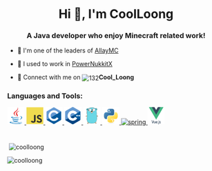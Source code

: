 <h1 align="center">Hi 👋, I'm CoolLoong</h1>
<h3 align="center">A Java developer who enjoy Minecraft related work!</h3>

- 🔭 I'm one of the leaders of [AllayMC](https://github.com/AllayMC)

- 📝 I used to work in [PowerNukkitX](https://github.com/PowerNukkitX)

- 💬 Connect with me on <img align="center" src="https://raw.githubusercontent.com/rahuldkjain/github-profile-readme-generator/master/src/images/icons/Social/discord.svg" alt="132" height="30" width="40" />**Cool_Loong**


<h3 align="left">Languages and Tools:</h3>
<p align="left">
 <a href="https://www.java.com" target="_blank" rel="noreferrer"> <img src="https://raw.githubusercontent.com/devicons/devicon/master/icons/java/java-original.svg" alt="java" width="40" height="40"/> </a> <a href="https://developer.mozilla.org/en-US/docs/Web/JavaScript" target="_blank" rel="noreferrer"> <img src="https://raw.githubusercontent.com/devicons/devicon/master/icons/javascript/javascript-original.svg" alt="javascript" width="40" height="40"/> </a>
 <a href="https://www.cprogramming.com/" target="_blank" rel="noreferrer"> <img src="https://raw.githubusercontent.com/devicons/devicon/master/icons/c/c-original.svg" alt="c" width="40" height="40"/> </a> <a href="https://www.w3schools.com/cpp/" target="_blank" rel="noreferrer"> <img src="https://raw.githubusercontent.com/devicons/devicon/master/icons/cplusplus/cplusplus-original.svg" alt="cplusplus" width="40" height="40"/> </a> <a href="https://golang.org" target="_blank" rel="noreferrer"> <img src="https://raw.githubusercontent.com/devicons/devicon/master/icons/go/go-original.svg" alt="go" width="40" height="40"/> </a> <a href="https://www.python.org" target="_blank" rel="noreferrer"> <img src="https://raw.githubusercontent.com/devicons/devicon/master/icons/python/python-original.svg" alt="python" width="40" height="40"/> </a> <a href="https://spring.io/" target="_blank" rel="noreferrer"> <img src="https://www.vectorlogo.zone/logos/springio/springio-icon.svg" alt="spring" width="40" height="40"/> </a> <a href="https://vuejs.org/" target="_blank" rel="noreferrer"> <img src="https://raw.githubusercontent.com/devicons/devicon/master/icons/vuejs/vuejs-original-wordmark.svg" alt="vuejs" width="40" height="40"/> </a> </p>

<h1></h1>
<p>&nbsp;<img align="center" src="https://github-readme-stats-devstorm.vercel.app/api?username=coolloong&show_icons=true&locale=en&role=OWNER,ORGANIZATION_MEMBER" alt="coolloong" /></p>

<p><img align="left" src="https://github-readme-stats-devstorm.vercel.app/api/top-langs?username=coolloong&langs_count=10&show_icons=true&locale=en&layout=compact&role=OWNER,ORGANIZATION_MEMBER" alt="coolloong" /></p>
